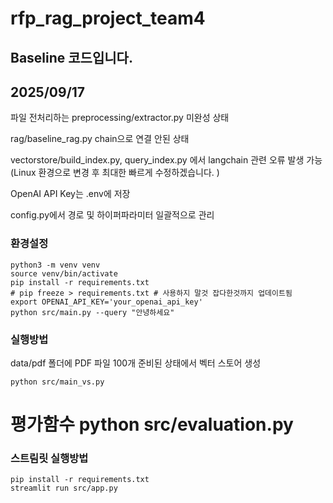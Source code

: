 # rfp_rag_project_team4

## Baseline 코드입니다. 

## 2025/09/17

파일 전처리하는 preprocessing/extractor.py 미완성 상태

rag/baseline_rag.py chain으로 연결 안된 상태

vectorstore/build_index.py, query_index.py 에서 langchain 관련 오류 발생 가능(Linux 환경으로 변경 후 최대한 빠르게 수정하겠습니다. )

OpenAI API Key는 .env에 저장

config.py에서 경로 및 하이퍼파라미터 일괄적으로 관리


### 환경설정 ###
```
python3 -m venv venv
source venv/bin/activate
pip install -r requirements.txt
# pip freeze > requirements.txt # 사용하지 말것 잡다한것까지 업데이트됨
export OPENAI_API_KEY='your_openai_api_key'
python src/main.py --query "안녕하세요"
```

### 실행방법 ###
data/pdf 폴더에 PDF 파일 100개 준비된 상태에서 벡터 스토어 생성
```
python src/main_vs.py
```
평가함수
python src/evaluation.py
=======

### 스트림릿 실행방법 ###
```
pip install -r requirements.txt
streamlit run src/app.py
```
